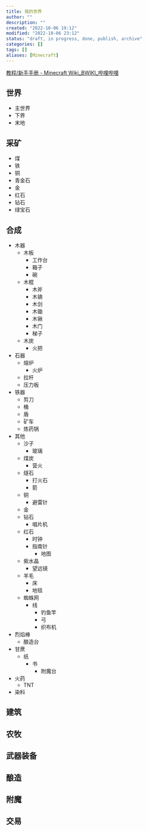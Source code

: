 ```yaml
---
title: 我的世界
author: ""
description: ""
created: "2022-10-06 19:12"
modified: "2022-10-06 23:12"
status: "draft, in progress, done, publish, archive"
categories: []
tags: []
aliases: [Minecraft]
---
```


[教程/新手手册 - Minecraft Wiki_BWIKI_哔哩哔哩](https://wiki.biligame.com/mc/教程/新手手册)

## 世界

- 主世界
- 下界
- 末地

## 采矿
- 煤
- 铁
- 铜
- 青金石
- 金
- 红石
- 钻石
- 绿宝石

## 合成
- 木器
    - 木板
        - 工作台
        - 箱子
        - 碗
    - 木棍
        - 木斧
        - 木镐
        - 木剑
        - 木锄
        - 木锹
        - 木门
        - 梯子
    - 木炭
        - 火把
- 石器
    - 熔炉
        - 火炉
    - 拉杆
    - 压力板
- 铁器
    - 剪刀
    - 桶
    - 盾
    - 矿车
    - 炼药锅
- 其他
    - 沙子
        - 玻璃
    - 煤炭
        - 营火
    - 燧石
        - 打火石
        - 箭
    - 铜
        - 避雷针
    - 金
    - 钻石
        - 唱片机
    - 红石
        - 时钟
        - 指南针
            - 地图
    - 紫水晶
        - 望远镜
    - 羊毛
        - 床
        - 地毯
    - 蜘蛛网
        - 线
            - 钓鱼竿
            - 弓
            - 织布机
- 烈焰棒
    - 酿造台
- 甘蔗
    - 纸
        - 书
            - 附魔台
- 火药
    - TNT
- 染料

## 建筑

## 农牧

## 武器装备

## 酿造

## 附魔

## 交易